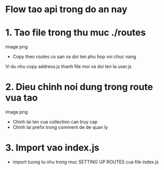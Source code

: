 # **Flow tao api trong do an nay**
# **1. Tao file trong thu muc ./routes**
image.png
- Copy theo routes co san va doi ten phu hop voi chuc nang

Vi du nhu copy address.js thanh file moi va doi ten la user.js

# **2. Dieu chinh noi dung trong route vua tao**
image.png
- Chinh lai ten cua collection can truy cap
- Chinh lai prefix trong comment de de quan ly
  
# **3. Import vao index.js**
- import tuong tu nhu trong muc SETTING UP ROUTES cua file index.js